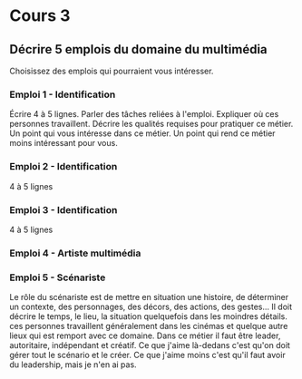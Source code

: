 # Cours 3
## Décrire 5 emplois du domaine du multimédia
Choisissez des emplois qui pourraient vous intéresser. 

### Emploi 1 - Identification
Écrire 4 à 5 lignes. Parler des tâches reliées à l'emploi. Expliquer où ces personnes travaillent. Décrire les qualités requises pour pratiquer ce métier. Un point qui vous intéresse dans ce métier. Un point qui rend ce métier moins intéressant pour vous.  

### Emploi 2 - Identification
4 à 5 lignes

### Emploi 3 - Identification
4 à 5 lignes 

### Emploi 4 - Artiste multimédia


### Emploi 5 - Scénariste
Le rôle du scénariste est de mettre en situation une histoire, de déterminer un contexte, des personnages, des décors, des actions, des gestes... Il doit décrire le temps, le lieu, la situation quelquefois dans les moindres détails. ces personnes travaillent généralement dans les cinémas et quelque autre lieux qui est remport avec ce domaine. Dans ce métier il faut être leader, autoritaire, indépendant et créatif. Ce que j'aime là-dedans c'est qu'on doit gérer tout le scénario et le créer. Ce que j'aime moins c'est qu'il faut avoir du leadership, mais je n'en ai pas.

